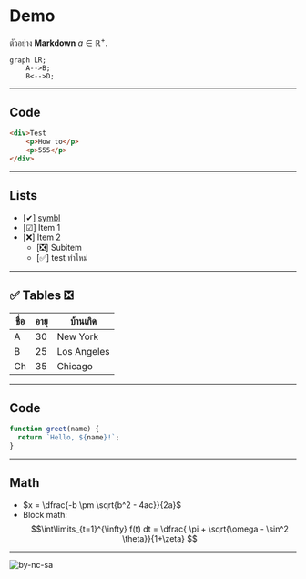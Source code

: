 # Demo
ตัวอย่าง **Markdown** $a \in \mathbb{R}^+$.
```mermaid
graph LR;
	A-->B; 
	B<-->D;
``` 
---
	
## Code
```html
<div>Test
	<p>How to</p>
	<p>555</p>
</div>
```
---
## Lists
- [✔] [symbl](https://symbl.cc/)
- [☑] Item 1
- [❌] Item 2
  - [❎] Subitem
  - [✅] test ทำใหม่
---
## ✅ Tables ❎
| ชื่อ    | อายุ | บ้านเกิด    |
|--------|-----|-----------|
| A      | 30  | New York  |
| B      | 25  | Los Angeles|
| Ch     | 35  | Chicago   |
---
## Code
```js
function greet(name) {
  return `Hello, ${name}!`;
}
```
---
## Math 
- $x = \dfrac{-b \pm \sqrt{b^2 - 4ac}}{2a}$
- Block math: 
$$\int\limits_{t=1}^{\infty} f(t) dt = \dfrac{ \pi + \sqrt{\omega - \sin^2 \theta}}{1+\zeta} $$
---
![by-nc-sa](https://mirrors.creativecommons.org/presskit/buttons/88x31/png/by-nc-sa.png)
